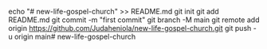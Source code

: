 echo "# new-life-gospel-church" >> README.md
git init
git add README.md
git commit -m "first commit"
git branch -M main
git remote add origin https://github.com/Judaheniola/new-life-gospel-church.git
git push -u origin main# new-life-gospel-church
